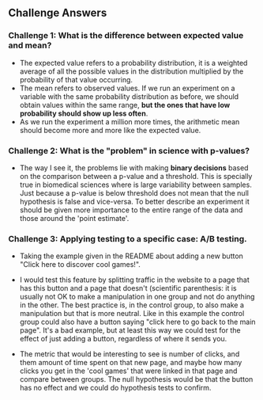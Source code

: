 ## Challenge Answers


### Challenge 1: What is the difference between expected value and mean?

- The expected value refers to a probability distribution, it is a weighted average of all the possible values in the distribution multiplied by the probability of that value occurring. 
- The mean refers to observed values. If we run an experiment on a variable with the same probability distribution as before, we should obtain values within the same range, **but the ones that have low probability should show up less often**. 
- As we run the experiment a million more times, the arithmetic mean should become more and more like the expected value.


### Challenge 2: What is the "problem" in science with p-values?
- The way I see it, the problems lie with making **binary decisions** based on the comparison between a p-value and a threshold. This is specially true in biomedical sciences where is large variability between samples. Just because a p-value is below threshold does not mean that the null hypothesis is false and vice-versa. To better describe an experiment it should be given more importance to the entire range of the data and those around the 'point estimate'.


### Challenge 3: Applying testing to a specific case: A/B testing.

- Taking the example given in the README about adding a new button "Click here to discover cool games!".
- I would test this feature by splitting traffic in the website to a page that has this button and a page that doesn't (scientific parenthesis: it is usually not OK to make a manipulation in one group and not do anything in the other. The best practice is, in the control group, to also make a manipulation but that is more neutral. Like in this example the control group could also have a button saying "click here to go back to the main page". It's a bad example, but at least this way we could test for the effect of just adding a button, regardless of where it sends you.

- The metric that would be interesting to see is number of clicks, and them amount of time spent on that new page, and maybe how many clicks you get in the 'cool games' that were linked in that page and compare between groups. The null hypothesis would be that the button has no effect and we could do hypothesis tests to confirm.
